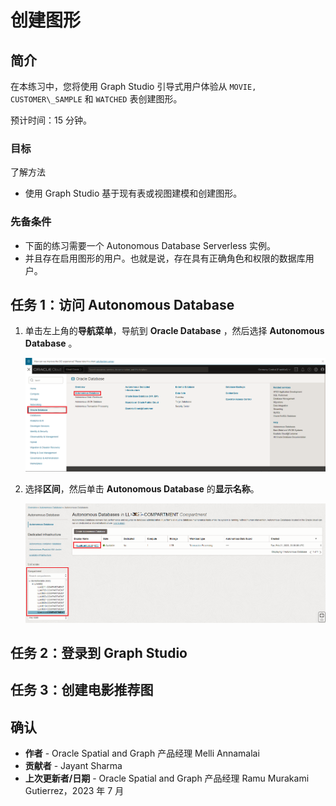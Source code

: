 # 创建图形

## 简介

在本练习中，您将使用 Graph Studio 引导式用户体验从 `MOVIE, CUSTOMER\_SAMPLE` 和 `WATCHED` 表创建图形。

预计时间：15 分钟。

### 目标

了解方法

*   使用 Graph Studio 基于现有表或视图建模和创建图形。

### 先备条件

*   下面的练习需要一个 Autonomous Database Serverless 实例。
*   并且存在启用图形的用户。也就是说，存在具有正确角色和权限的数据库用户。

## 任务 1：访问 Autonomous Database

1.  单击左上角的**导航菜单**，导航到 **Oracle Database** ，然后选择 **Autonomous Database** 。
    
    ![导航到 Autonomous Database。](images/navigation-menu.png " ")
    
2.  选择**区间**，然后单击 **Autonomous Database** 的**显示名称**。
    
    ![在导航菜单中选择 Autonomous Database。](images/select-autonomous-database.png " ")
    

## 任务 2：登录到 Graph Studio

[](include:adb-goto-graph-studio.md)

## 任务 3：创建电影推荐图

[](include:adb-create-graph.md)

## 确认

*   **作者** - Oracle Spatial and Graph 产品经理 Melli Annamalai
*   **贡献者** - Jayant Sharma
*   **上次更新者/日期** - Oracle Spatial and Graph 产品经理 Ramu Murakami Gutierrez，2023 年 7 月